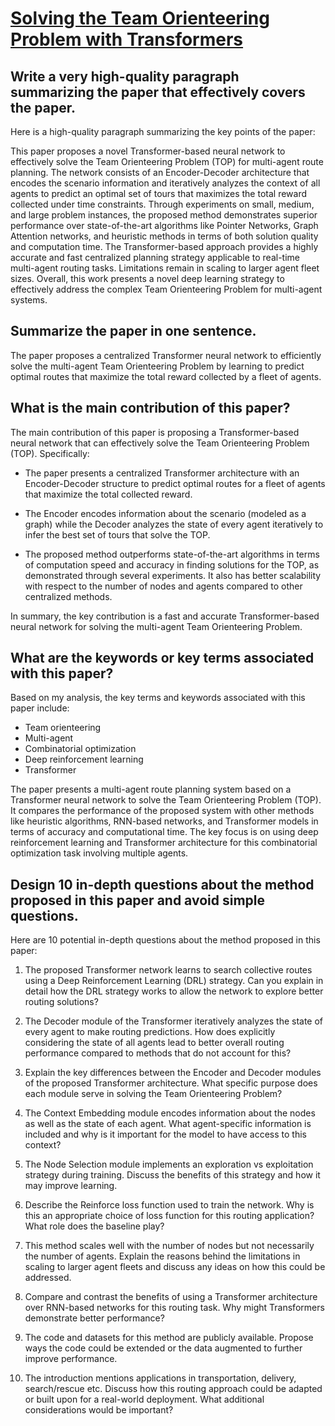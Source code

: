 # [Solving the Team Orienteering Problem with Transformers](https://arxiv.org/abs/2311.18662)

## Write a very high-quality paragraph summarizing the paper that effectively covers the paper.

 Here is a high-quality paragraph summarizing the key points of the paper:

This paper proposes a novel Transformer-based neural network to effectively solve the Team Orienteering Problem (TOP) for multi-agent route planning. The network consists of an Encoder-Decoder architecture that encodes the scenario information and iteratively analyzes the context of all agents to predict an optimal set of tours that maximizes the total reward collected under time constraints. Through experiments on small, medium, and large problem instances, the proposed method demonstrates superior performance over state-of-the-art algorithms like Pointer Networks, Graph Attention networks, and heuristic methods in terms of both solution quality and computation time. The Transformer-based approach provides a highly accurate and fast centralized planning strategy applicable to real-time multi-agent routing tasks. Limitations remain in scaling to larger agent fleet sizes. Overall, this work presents a novel deep learning strategy to effectively address the complex Team Orienteering Problem for multi-agent systems.


## Summarize the paper in one sentence.

 The paper proposes a centralized Transformer neural network to efficiently solve the multi-agent Team Orienteering Problem by learning to predict optimal routes that maximize the total reward collected by a fleet of agents.


## What is the main contribution of this paper?

 The main contribution of this paper is proposing a Transformer-based neural network that can effectively solve the Team Orienteering Problem (TOP). Specifically:

- The paper presents a centralized Transformer architecture with an Encoder-Decoder structure to predict optimal routes for a fleet of agents that maximize the total collected reward. 

- The Encoder encodes information about the scenario (modeled as a graph) while the Decoder analyzes the state of every agent iteratively to infer the best set of tours that solve the TOP.

- The proposed method outperforms state-of-the-art algorithms in terms of computation speed and accuracy in finding solutions for the TOP, as demonstrated through several experiments. It also has better scalability with respect to the number of nodes and agents compared to other centralized methods.

In summary, the key contribution is a fast and accurate Transformer-based neural network for solving the multi-agent Team Orienteering Problem.


## What are the keywords or key terms associated with this paper?

 Based on my analysis, the key terms and keywords associated with this paper include:

- Team orienteering 
- Multi-agent
- Combinatorial optimization
- Deep reinforcement learning
- Transformer

The paper presents a multi-agent route planning system based on a Transformer neural network to solve the Team Orienteering Problem (TOP). It compares the performance of the proposed system with other methods like heuristic algorithms, RNN-based networks, and Transformer models in terms of accuracy and computational time. The key focus is on using deep reinforcement learning and Transformer architecture for this combinatorial optimization task involving multiple agents.


## Design 10 in-depth questions about the method proposed in this paper and avoid simple questions.

 Here are 10 potential in-depth questions about the method proposed in this paper:

1. The proposed Transformer network learns to search collective routes using a Deep Reinforcement Learning (DRL) strategy. Can you explain in detail how the DRL strategy works to allow the network to explore better routing solutions? 

2. The Decoder module of the Transformer iteratively analyzes the state of every agent to make routing predictions. How does explicitly considering the state of all agents lead to better overall routing performance compared to methods that do not account for this?

3. Explain the key differences between the Encoder and Decoder modules of the proposed Transformer architecture. What specific purpose does each module serve in solving the Team Orienteering Problem?  

4. The Context Embedding module encodes information about the nodes as well as the state of each agent. What agent-specific information is included and why is it important for the model to have access to this context?

5. The Node Selection module implements an exploration vs exploitation strategy during training. Discuss the benefits of this strategy and how it may improve learning. 

6. Describe the Reinforce loss function used to train the network. Why is this an appropriate choice of loss function for this routing application? What role does the baseline play?

7. This method scales well with the number of nodes but not necessarily the number of agents. Explain the reasons behind the limitations in scaling to larger agent fleets and discuss any ideas on how this could be addressed.  

8. Compare and contrast the benefits of using a Transformer architecture over RNN-based networks for this routing task. Why might Transformers demonstrate better performance?

9. The code and datasets for this method are publicly available. Propose ways the code could be extended or the data augmented to further improve performance.  

10. The introduction mentions applications in transportation, delivery, search/rescue etc. Discuss how this routing approach could be adapted or built upon for a real-world deployment. What additional considerations would be important?
